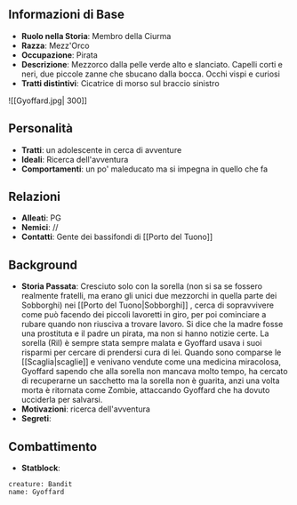 ## Informazioni di Base
- **Ruolo nella Storia**: Membro della Ciurma
- **Razza**: Mezz'Orco
- **Occupazione**: Pirata
- **Descrizione**: Mezzorco dalla pelle verde alto e slanciato. Capelli corti e neri,  due piccole zanne che sbucano dalla bocca. Occhi vispi e curiosi  
- **Tratti distintivi**: Cicatrice di morso sul braccio sinistro

![[Gyoffard.jpg| 300]]
## Personalità
- **Tratti**: un adolescente in cerca di avventure
- **Ideali**: Ricerca dell'avventura
- **Comportamenti**: un po' maleducato ma si impegna in quello che fa

## Relazioni
- **Alleati**: PG
- **Nemici**: //
- **Contatti**: Gente dei bassifondi di [[Porto del Tuono]]

## Background
- **Storia Passata**: Cresciuto solo con la sorella (non si sa se fossero realmente fratelli, ma erano gli unici due mezzorchi in quella parte dei Sobborghi) nei [[Porto del Tuono|Sobborghi]] , cerca di sopravvivere come può facendo dei piccoli lavoretti in giro, per poi cominciare a rubare quando non riusciva a trovare lavoro. Si dice che la madre fosse una prostituta e il padre un pirata, ma non si hanno notizie certe. La sorella (Ril) è sempre stata sempre malata e Gyoffard usava i suoi risparmi per cercare di prendersi cura di lei. Quando sono comparse le [[Scaglia|scaglie]] e venivano vendute come una medicina miracolosa, Gyoffard sapendo che alla sorella non mancava molto tempo, ha cercato di recuperarne un sacchetto ma la sorella non è guarita, anzi una volta morta è ritornata come Zombie, attaccando Gyoffard che ha dovuto ucciderla per salvarsi.
- **Motivazioni**: ricerca dell'avventura
- **Segreti**:

## Combattimento
- **Statblock**:
```statblock
creature: Bandit
name: Gyoffard
```